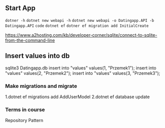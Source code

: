 ## Start App
`dotner -h`
`dotnet new webapi -h`
`dotnet new webapi -o Datingapp.API -b Datingapp.API`
`code`
`dotnet ef`
`dotner ef migration add InitialCreate`

https://www.a2hosting.com/kb/developer-corner/sqlite/connect-to-sqlite-from-the-command-line

## Insert values into db
sqlite3 Datingapp.db
insert into "values" values(1, "Przemek1");
insert into "values" values(2, "Przemek2");
insert into "values" values(3, "Przemek3");

### Make migrations and migrate

1.dotnet ef migrations add AddUserModel
2.dotnet ef database update


### Terms in course
Repository Pattern
